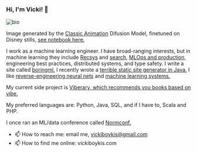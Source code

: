 ### Hi, I'm Vicki! 👋

<!--
**veekaybee/veekaybee** is a ✨ _special_ ✨ repository because its `README.md` (this file) appears on your GitHub profile.

Here are some ideas to get you started:

- 🔭 I’m currently working on ...
- 🌱 I’m currently learning ...
- 👯 I’m looking to collaborate on ...
- 🤔 I’m looking for help with ...
- 💬 Ask me about ...

- 😄 Pronouns: ...
- ⚡ Fun fact: ...
-->
![bio](https://user-images.githubusercontent.com/3837836/213606637-c1f4f754-fd94-449b-a3b5-aa46b545735d.png)

Image generated by the [Classic Animation](classic-anim-diffusion) Difusion Model, finetuned on Disney stills, [see notebook here.](https://colab.research.google.com/drive/1UnULukJGUL6qimhhV3LzjXw857p4DgPs#scrollTo=6U0v2ol4ywUo) 

I work as a machine learning engineer. I have broad-ranging interests, but in machine learning they include [Recsys](https://vickiboykis.com/2021/10/28/recsys-2021-recap/) and [search](https://boringml.com/docs/recsys/minhash/), [MLOps and production](https://vickiboykis.com/2020/06/09/getting-machine-learning-to-production/), engineering best practices, distributed systems, and type safety. I write a site called [boringml.](https://boringml.com/) I recently wrote a [terrible static site generator in Java.](https://github.com/veekaybee/caffeine) I like [reverse-engineering neural nets](https://gist.github.com/veekaybee/6f8885e9906aa9c5408ebe5c7e870698) and [machine learning systems.](https://vicki.substack.com/p/what-we-talk-about-when-we-talk-about) 

My current side project is [Viberary, which recommends you books based on vibe.](https://vickiboykis.com/2022/12/05/the-cloudy-layers-of-modern-day-programming/)

My preferred languages are: Python, Java, SQL, and if I have to, Scala and PHP. 

I once ran an ML/data conference called [Normconf.](https://normconf.com/)

- 📫 How to reach me: email me, vickiboykis@gmail.com
- 📫 How to find me online: vickiboykis.com

